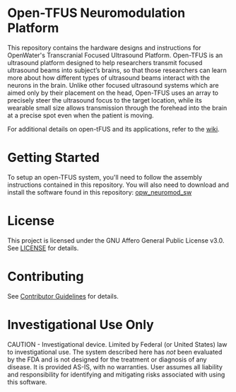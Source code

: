 # Open-TFUS Neuromodulation Platform
This repository contains the hardware designs and instructions for OpenWater's Transcranial Focused Ultrasound Platform. Open-TFUS is an ultrasound platform designed to help researchers transmit focused ultrasound beams into subject’s brains, so that those researchers can learn more about how different types of ultrasound beams interact with the neurons in the brain. Unlike other focused ultrasound systems which are aimed only by their placement on the head, Open-TFUS uses an array to precisely steer the ultrasound focus to the target location, while its wearable small size allows transmission through the forehead into the brain at a precise spot even when the patient is moving.

For additional details on open-tFUS and its applications, refer to the [wiki](http://162.246.254.83/index.php/Neuromodulation).

# Getting Started
To setup an open-TFUS system, you'll need to follow the assembly instructions contained in this repository. You will also need to download and install the software found in this repository: [opw_neuromod_sw](https://github.com/OpenwaterHealth/opw_neuromod_sw)

# License
This project is licensed under the GNU Affero General Public License v3.0. See [LICENSE](LICENSE) for details.

# Contributing
See [Contributor Guidelines](Contributor-Guidelines) for details.

# Investigational Use Only
CAUTION - Investigational device. Limited by Federal (or United States) law to investigational use. The system described here has *not* been evaluated by the FDA and is not designed for the treatment or diagnosis of any disease. It is provided AS-IS, with no warranties. User assumes all liability and responsibility for identifying and mitigating risks associated with using this software.
